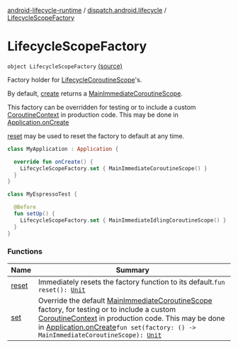 [android-lifecycle-runtime](../../index.md) / [dispatch.android.lifecycle](../index.md) / [LifecycleScopeFactory](./index.md)

# LifecycleScopeFactory

`object LifecycleScopeFactory` [(source)](https://github.com/RBusarow/Dispatch/tree/master/android-lifecycle-runtime/src/main/java/dispatch/android/lifecycle/LifecycleScopeFactory.kt#L34)

Factory holder for [LifecycleCoroutineScope](../-lifecycle-coroutine-scope/index.md)'s.

By default, [create](#) returns a [MainImmediateCoroutineScope](#).

This factory can be overridden for testing or to include a custom [CoroutineContext](https://kotlinlang.org/api/latest/jvm/stdlib/kotlin.coroutines/-coroutine-context/index.html)
in production code.  This may be done in [Application.onCreate](https://developer.android.com/reference/android/app/Application.html#onCreate())

[reset](reset.md) may be used to reset the factory to default at any time.

``` kotlin
class MyApplication : Application {

  override fun onCreate() {
    LifecycleScopeFactory.set { MainImmediateCoroutineScope() }
  }
}
```

``` kotlin
class MyEspressoTest {

  @Before
  fun setUp() {
    LifecycleScopeFactory.set { MainImmediateIdlingCoroutineScope() }
  }
}
```

### Functions

| Name | Summary |
|---|---|
| [reset](reset.md) | Immediately resets the factory function to its default.`fun reset(): `[`Unit`](https://kotlinlang.org/api/latest/jvm/stdlib/kotlin/-unit/index.html) |
| [set](set.md) | Override the default [MainImmediateCoroutineScope](#) factory, for testing or to include a custom [CoroutineContext](https://kotlinlang.org/api/latest/jvm/stdlib/kotlin.coroutines/-coroutine-context/index.html) in production code.  This may be done in [Application.onCreate](https://developer.android.com/reference/android/app/Application.html#onCreate())`fun set(factory: () -> MainImmediateCoroutineScope): `[`Unit`](https://kotlinlang.org/api/latest/jvm/stdlib/kotlin/-unit/index.html) |
